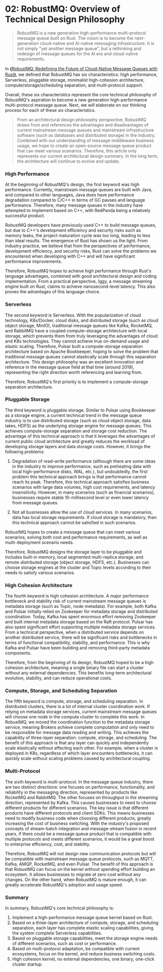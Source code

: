 # 02: RobustMQ: Overview of Technical Design Philosophy

> RobustMQ is a new generation high-performance multi-protocol message queue built on Rust. The vision is to become the next-generation cloud-native and AI-native messaging infrastructure. It is not simply "yet another message queue", but a rethinking and redesign of message queues for the AI era and cloud-native requirements.

In [《RobustMQ: Redefining the Future of Cloud-Native Message Queues with Rust》](01.md), we defined that RobustMQ has six characteristics: high performance, Serverless, pluggable storage, minimalist high-cohesion architecture, compute/storage/scheduling separation, and multi-protocol support.

Overall, these six characteristics represent the core technical philosophy of RobustMQ's aspiration to become a new generation high-performance multi-protocol message queue. Next, we will elaborate on our thinking process for each of these six characteristics.

> From an architectural design philosophy perspective, RobustMQ draws from and references the advantages and disadvantages of current mainstream message queues and mainstream infrastructure software (such as databases and distributed storage) in the industry. Combined with our understanding of message middleware business usage, we hope to create an open-source message queue product that can meet various scenarios. Therefore, this article only represents our current architectural design summary. In the long term, the architecture will continue to evolve and update.

### High Performance

At the beginning of RobustMQ's design, the first keyword was high performance. Currently, mainstream message queues are built with Java, and compared to other languages, Java does have performance degradation compared to C/C++ in terms of GC pauses and language performance. Therefore, many message queues in the industry have attempted to implement based on C++, with RedPanda being a relatively successful product.

RobustMQ developers have previously used C++ to build message queues, but due to C++'s development efficiency and security risks such as memory leaks, the project maturation cycle was too long, leading to less than ideal results. The emergence of Rust has shown us the light. From industry practice, we believe that from the perspectives of performance, development efficiency, and security risks, Rust can solve the problems we encountered when developing with C++ and will have significant performance improvements.

Therefore, RobustMQ hopes to achieve high performance through Rust's language advantages, combined with good architectural design and coding implementation. From a practical perspective, Iggy, a message streaming engine built on Rust, claims to achieve nanosecond-level latency. This also proves the advantages of this language choice.

### Serverless
The second keyword is Serverless. With the popularization of cloud technology, K8s/Docker, cloud disks, and distributed storage (such as cloud object storage, MinIO), traditional message queues like Kafka, RocketMQ, and RabbitMQ have a coupled compute-storage architecture with local storage, which prevents them from truly leveraging the advantages of cloud and K8s technologies. They cannot achieve true on-demand usage and elastic scaling. Therefore, Pulsar built a compute-storage separation architecture based on Apache Bookkeeper, hoping to solve the problem that traditional message queues cannot elastically scale through this separation architecture. This design philosophy was an excellent innovation and reference in the message queue field at that time (around 2019), representing the right direction worth referencing and learning from.

Therefore, RobustMQ's first priority is to implement a compute-storage separation architecture.

### Pluggable Storage
The third keyword is pluggable storage. Similar to Pulsar using Bookkeeper as a storage engine, a current technical trend in the message queue industry is to use distributed storage (such as cloud object storage, data lakes, HDFS) as the underlying storage engine for message queues. This achieves compute-storage separation and storage cost reduction. The advantage of this technical approach is that it leverages the advantages of current public cloud architecture and greatly reduces the workload of developing storage layers and data storage costs. However, it brings the following problems:

1. Degradation of read-write performance (although there are some ideas in the industry to improve performance, such as preheating data with local high-performance disks, WAL, etc.), but undoubtedly, the first problem this technical approach brings is that performance cannot reach its peak. Therefore, this technical approach satisfies business scenarios with large data volumes, high cost requirements, and latency insensitivity. However, in many scenarios (such as financial scenarios), businesses require stable 10-millisecond level or even lower latency from message queues.

2. Not all businesses allow the use of cloud services. In many scenarios, data has local storage requirements. If cloud storage is mandatory, then this technical approach cannot be satisfied in such scenarios.

RobustMQ hopes to create a message queue that can meet various scenarios, solving both cost and performance requirements, as well as multi-deployment scenario needs.

Therefore, RobustMQ designs the storage layer to be pluggable and includes built-in memory, local segmented multi-replica storage, and remote distributed storage (object storage, HDFS, etc.). Businesses can choose storage engines at the cluster and Topic levels according to their needs to satisfy various scenarios.

### High Cohesion Architecture
The fourth keyword is high cohesion architecture. A major performance bottleneck and stability risk of current mainstream message queues is metadata storage (such as Topic, node metadata). For example, both Kafka and Pulsar initially relied on Zookeeper for metadata storage and distributed coordination. Today, Kafka has spent enormous effort removing Zookeeper and built internal metadata storage based on the Raft protocol. Pulsar has also spent significant effort supporting multiple metadata storage services. From a technical perspective, when a distributed service depends on another distributed service, there will be significant risks and bottlenecks in terms of functional compatibility, stability, and performance. This is why Kafka and Pulsar have been building and removing third-party metadata components.

Therefore, from the beginning of its design, RobustMQ hoped to be a high cohesion architecture, meaning a single binary file can start a cluster without any external dependencies. This benefits long-term architectural evolution, stability, and can reduce operational costs.

### Compute, Storage, and Scheduling Separation
The fifth keyword is compute, storage, and scheduling separation. In distributed clusters, there is a lot of internal cluster coordination work. If relying on metadata storage services, current mainstream message queues will choose one node in the compute cluster to complete this work. In RobustMQ, we moved the coordination function to the metadata storage service, meaning Brokers achieve complete computation and only need to be responsible for message data reading and writing. This achieves the capability of three-layer separation: compute, storage, and scheduling. The benefit of this approach is that any layer can quickly and independently scale elastically without affecting each other. For example, when a cluster is deployed in K8s, regardless of which layer encounters bottlenecks, it can quickly scale without scaling problems caused by architectural coupling.

### Multi-Protocol
The sixth keyword is multi-protocol. In the message queue industry, there are two distinct directions: one focuses on performance, functionality, and reliability in the messaging direction, represented by products like RocketMQ and RabbitMQ. The other focuses on throughput in the streaming direction, represented by Kafka. This causes businesses to need to choose different products for different scenarios. The key issue is that different products have different protocols and client SDKs. This means businesses need to modify business code when choosing different products, greatly increasing the cost of business switching. With the industry's proposed concepts of stream-batch integration and message-stream fusion in recent years, if there could be a message queue product that is compatible with multiple protocols and meets different scenarios, it would be a great boost to enterprise efficiency, cost, and stability.

Therefore, RobustMQ will not design new communication protocols but will be compatible with mainstream message queue protocols, such as MQTT, Kafka, AMQP, RocketMQ, and even Pulsar. The benefit of this approach is that RobustMQ can focus on the kernel without spending effort building an ecosystem. It allows businesses to migrate at zero cost without any changes. On the other hand, when RobustMQ is mature enough, it can greatly accelerate RobustMQ's adoption and usage speed.

### Summary
In summary, RobustMQ's core technical philosophy is:
1. Implement a high-performance message queue kernel based on Rust.
2. Based on a three-layer architecture of compute, storage, and scheduling separation, each layer has complete elastic scaling capabilities, giving the system complete Serverless capabilities.
3. Based on pluggable storage capabilities, meet the storage engine needs of different scenarios, such as cost or performance.
4. Based on multi-protocol adaptation, be compatible with current ecosystems, focus on the kernel, and reduce business switching costs.
5. High cohesion kernel, no external dependencies, one binary, one-click cluster startup.
